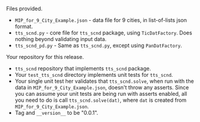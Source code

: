 Files provided.

* `MIP_for_9_City_Example.json` - data file for 9 cities, in list-of-lists json format.
* `tts_scnd.py` - core file for `tts_scnd` package, using `TicDatFactory`. Does nothing
beyond validating input data.
* `tts_scnd_pd.py` - Same as `tts_scnd.py`, except using `PanDatFactory`.

Your repository for this release.

* `tts_scnd` repository that implements `tts_scnd` package.
* Your `test_tts_scnd` directory implements unit tests for `tts_scnd`.
* Your single unit test her validates that `tts_scnd.solve`, when run with the data in 
`MIP_for_9_City_Example.json`, doesn't throw any asserts. Since you can assume your unit 
tests are being run with asserts enabled, all you need to do is call `tts_scnd.solve(dat)`, 
where `dat` is created from `MIP_for_9_City_Example.json`.
* Tag and `__version__` to be "0.0.1".